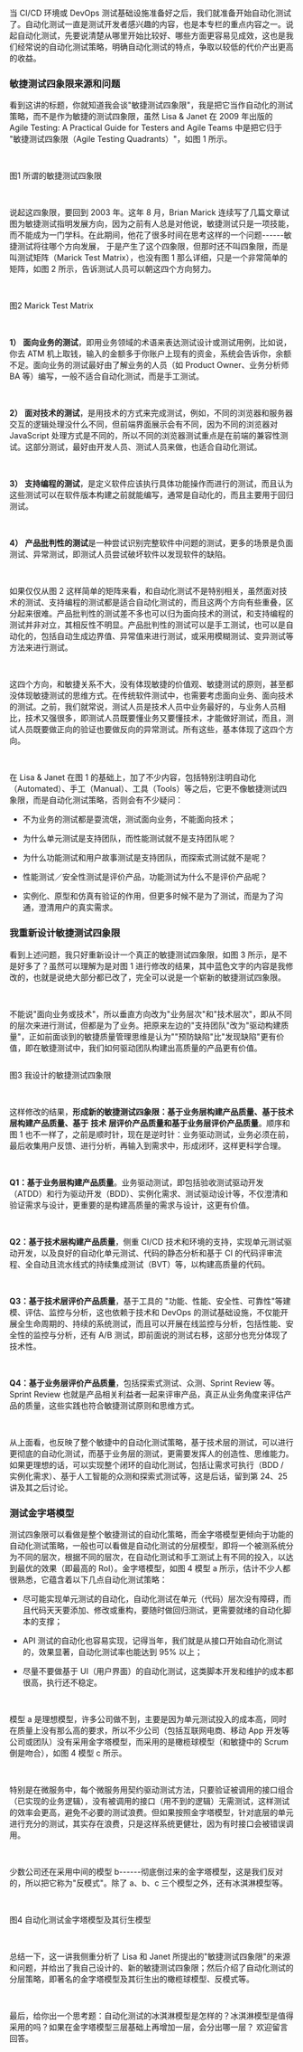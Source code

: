 <br />

当 CI/CD 环境或 DevOps 测试基础设施准备好之后，我们就准备开始自动化测试了。自动化测试一直是测试开发者感兴趣的内容，也是本专栏的重点内容之一。说起自动化测试，先要说清楚从哪里开始比较好、哪些方面更容易见成效，这也是我们经常说的自动化测试策略，明确自动化测试的特点，争取以较低的代价产出更高的收益。  

### **敏捷测试四象限来源和问题**

看到这讲的标题，你就知道我会谈"敏捷测试四象限"，我是把它当作自动化的测试策略，而不是作为敏捷的测试四象限，虽然 Lisa \& Janet 在 2009 年出版的 Agile Testing: A Practical Guide for Testers and Agile Teams 中是把它归于 "敏捷测试四象限（Agile Testing Quadrants）"，如图 1 所示。

<br />

<Image alt="" src="https://s0.lgstatic.com/i/image/M00/00/26/Ciqc1F6pG5SATePFAAH_7nvVk8g540.png"/>

<br />

图1 所谓的敏捷测试四象限

<br />

说起这四象限，要回到 2003 年。这年 8 月，Brian Marick 连续写了几篇文章试图为敏捷测试指明发展方向，因为之前有人总是对他说，敏捷测试只是一项技能，而不能成为一门学科。在此期间，他花了很多时间在思考这样的一个问题------敏捷测试将往哪个方向发展， 于是产生了这个四象限，但那时还不叫四象限，而是叫测试矩阵（Marick Test Matrix），也没有图 1 那么详细，只是一个非常简单的矩阵，如图 2 所示，告诉测试人员可以朝这四个方向努力。

<br />

<Image alt="" src="https://s0.lgstatic.com/i/image/M00/00/26/Ciqc1F6pG6uASNgHAAE40yPtKvM422.png"/>

<br />

图2 Marick Test Matrix

<br />

**1）** **面向业务的测试**，即用业务领域的术语来表达测试设计或测试用例，比如说，你去 ATM 机上取钱，输入的金额多于你账户上现有的资金，系统会告诉你，余额不足。面向业务的测试最好由了解业务的人员（如 Product Owner、业务分析师 BA 等）编写，一般不适合自动化测试，而是手工测试。

<br />

**2）** **面对技术的测试**，是用技术的方式来完成测试，例如，不同的浏览器和服务器交互的逻辑处理没什么不同，但前端界面展示会有不同，因为不同的浏览器对 JavaScript 处理方式是不同的，所以不同的浏览器测试重点是在前端的兼容性测试。这部分测试，最好由开发人员、测试人员来做，也适合自动化测试。

<br />

**3）** **支持编程的测试**，是定义软件应该执行具体功能操作而进行的测试，而且认为这些测试可以在软件版本构建之前就能编写，通常是自动化的，而且主要用于回归测试。

<br />

**4）** **产品批判性的测试**是一种尝试识别完整软件中问题的测试，更多的场景是负面测试、异常测试，即测试人员尝试破坏软件以发现软件的缺陷。

<br />

如果仅仅从图 2 这样简单的矩阵来看，和自动化测试不是特别相关，虽然面对技术的测试、支持编程的测试都是适合自动化测试的，而且这两个方向有些重叠，区分起来很难。产品批判性的测试差不多也可以归为面向技术的测试，和支持编程的测试并非对立，其相反性不明显。产品批判性的测试可以是手工测试，也可以是自动化的，包括自动生成边界值、异常值来进行测试，或采用模糊测试、变异测试等方法来进行测试。

<br />

这四个方向，和敏捷关系不大，没有体现敏捷的价值观、敏捷测试的原则，甚至都没体现敏捷测试的思维方式。在传统软件测试中，也需要考虑面向业务、面向技术的测试。之前，我们就常说，测试人员是技术人员中业务最好的，与业务人员相比，技术又强很多，即测试人员既要懂业务又要懂技术，才能做好测试，而且，测试人员既要做正向的验证也要做反向的异常测试。所有这些，基本体现了这四个方向。

<br />

在 Lisa \& Janet 在图 1 的基础上，加了不少内容，包括特别注明自动化（Automated）、手工（Manual）、工具（Tools）等之后，它更不像敏捷测试四象限，而是自动化测试策略，否则会有不少疑问：

* 不为业务的测试都是耍流氓，测试面向业务，不能面向技术；

* 为什么单元测试是支持团队，而性能测试就不是支持团队呢？

* 为什么功能测试和用户故事测试是支持团队，而探索式测试就不是呢？

* 性能测试／安全性测试是评价产品，功能测试为什么不是评价产品呢？

* 实例化、原型和仿真有验证的作用，但更多时候不是为了测试，而是为了沟通，澄清用户的真实需求。

### **我重新设计敏捷测试四象限**

看到上述问题，我只好重新设计一个真正的敏捷测试四象限，如图 3 所示，是不是好多了？虽然可以理解为是对图 1 进行修改的结果，其中蓝色文字的内容是我修改的，也就是说绝大部分都已改了，完全可以说是一个崭新的敏捷测试四象限。

<br />

不能说"面向业务或技术"，所以垂直方向改为"业务层次"和"技术层次"，即从不同的层次来进行测试，但都是为了业务。把原来左边的"支持团队"改为"驱动构建质量"，正如前面谈到的敏捷质量管理思维是认为""预防缺陷"比"发现缺陷"更有价值，即在敏捷测试中，我们如何驱动团队构建出高质量的产品更有价值。

<Image alt="" src="https://s0.lgstatic.com/i/image3/M01/78/EF/Cgq2xl50xeKAWxmaAAPZrw1DOeg651.png"/>

图3 我设计的敏捷测试四象限

<br />

这样修改的结果，**形成新的敏捷测试四象限：基于业务层构建产品质量、基于技术层构建产品质量、基于** **技术** **层评价产品质量和基于业务层评价产品质量**。顺序和图 1 也不一样了，之前是顺时针，现在是逆时针：业务驱动测试，业务必须在前，最后收集用户反馈、进行分析，再输入到需求中，形成闭环，这样更科学合理。

<br />

**Q1：基于业务层构建产品质量**。业务驱动测试，即包括验收测试驱动开发（ATDD）和行为驱动开发（BDD）、实例化需求、测试驱动设计等，不仅澄清和验证需求与设计，更重要的是构建高质量的需求与设计，这更有价值。

<br />

**Q2：基于技术层构建产品质量**，侧重 CI/CD 技术和环境的支持，实现单元测试驱动开发，以及良好的自动化单元测试、代码的静态分析和基于 CI 的代码评审流程、全自动且流水线式的持续集成测试（BVT）等，以构建高质量的代码。

<br />

**Q3：基于技术层评价产品质量**，基于工具的 "功能、性能、安全性、可靠性"等建模、评估、监控与分析，这也依赖于技术和 DevOps 的测试基础设施，不仅能开展全生命周期的、持续的系统测试，而且可以开展在线监控与分析，包括性能、安全性的监控与分析，还有 A/B 测试，即前面说的测试右移，这部分也充分体现了技术性。

<br />

**Q4：基于业务层评价产品质量**，包括探索式测试、众测、Sprint Review 等。Sprint Review 也就是产品相关利益者一起来评审产品，真正从业务角度来评估产品的质量，这些实践也符合敏捷测试原则和思维方式。

<br />

从上面看，也反映了整个敏捷中的自动化测试策略，基于技术层的测试，可以进行更彻底的自动化测试，而基于业务层的测试，更需要发挥人的创造性、思维能力。如果更理想的话，可以实现整个闭环的自动化测试，包括让需求可执行（BDD / 实例化需求）、基于人工智能的众测和探索式测试等，这是后话，留到第 24、25 讲及其之后讨论。

### **测试金字塔模型**

测试四象限可以看做是整个敏捷测试的自动化策略，而金字塔模型更倾向于功能的自动化测试策略，一般也可以看做是自动化测试的分层模型，即将一个被测系统分为不同的层次，根据不同的层次，在自动化测试和手工测试上有不同的投入，以达到最优的效果（即最高的 RoI）。金字塔模型，如图 4 模型 a 所示，估计不少人都很熟悉，它蕴含着以下几点自动化测试策略：

* 尽可能实现单元测试的自动化，自动化测试在单元（代码）层次没有障碍，而且代码天天要添加、修改或重构，要随时做回归测试，更需要就绪的自动化脚本的支撑；

* API 测试的自动化也容易实现，记得当年，我们就是从接口开始自动化测试的，效果显著，自动化测试率也能达到 95% 以上；

* 尽量不要做基于 UI（用户界面）的自动化测试，这类脚本开发和维护的成本都很高，执行还不稳定。

<br />

模型 a 是理想模型，许多公司做不到，主要是因为单元测试投入的成本高，同时在质量上没有那么高的要求，所以不少公司（包括互联网电商、移动 App 开发等公司或团队）没有采用金字塔模型，而采用的是橄榄球模型（和敏捷中的 Scrum 倒是吻合），如图 4 模型 c 所示。

<br />

特别是在微服务中，每个微服务用契约驱动测试方法，只要验证被调用的接口组合（已实现的业务逻辑），没有被调用的接口（用不到的逻辑）无需测试，这样测试的效率会更高，避免不必要的测试浪费。但如果按照金字塔模型，针对底层的单元进行充分的测试，其实存在浪费，只是这样系统更健壮，因为有时接口会被错误调用。

<br />

少数公司还在采用中间的模型 b------彻底倒过来的金字塔模型，这是我们反对的，所以把它称为"反模式"。除了 a、b、c 三个模型之外，还有冰淇淋模型等。

<br />

<Image alt="" src="https://s0.lgstatic.com/i/image3/M01/78/EF/CgpOIF50xeOAd-omAAQxYa1gtJQ433.png"/>

图4 自动化测试金字塔模型及其衍生模型

<br />

总结一下，这一讲我侧重分析了 Lisa 和 Janet 所提出的"敏捷测试四象限"的来源和问题，并给出了我自己设计的、新的敏捷测试四象限；然后介绍了自动化测试的分层策略，即著名的金字塔模型及其衍生出的橄榄球模型、反模式等。

<br />

最后，给你出一个思考题：自动化测试的冰淇淋模型是怎样的？冰淇淋模型是值得采用的吗？如果在金字塔模型三层基础上再增加一层，会分出哪一层？ 欢迎留言回答。
